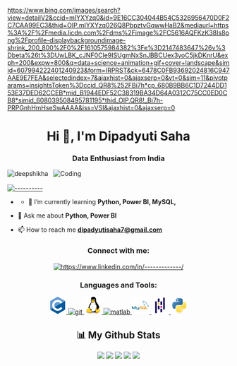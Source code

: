 https://www.bing.com/images/search?view=detailV2&ccid=mIYXYzq0&id=9E16CC304044B54C5326956470D0F2C7CAA99EC3&thid=OIP.mIYXYzq026Q8PbpztvGqwwHaB2&mediaurl=https%3A%2F%2Fmedia.licdn.com%2Fdms%2Fimage%2FC5616AQFKzK38Is8png%2Fprofile-displaybackgroundimage-shrink_200_800%2F0%2F1610575984382%3Fe%3D2147483647%26v%3Dbeta%26t%3DUwLBK_cJNF0Cle9ISUgmNxSnJBBCUex3yoC5jkDKnrU&exph=200&expw=800&q=data+science+animation+gif+cover+landscape&simid=607994222401240923&form=IRPRST&ck=6478C0FB93692024816C947AAE9E7FEA&selectedindex=7&ajaxhist=0&ajaxserp=0&vt=0&sim=11&pivotparams=insightsToken%3Dccid_QR8%252FBi7h*cp_680B9BB6C1D7244DD153E37DED62CCEB*mid_B1944EDF52C38319BA34D64A0312C75CC0ED0CB8*simid_608039508495781195*thid_OIP.QR8!_Bi7h-PRPGnhHmHseSwAAAA&iss=VSI&ajaxhist=0&ajaxserp=0
<h1 align="center">Hi 👋, I'm Dipadyuti Saha</h1>
<h3 align="center">Data Enthusiast from India</h3>

<img align="right" alt="Coding" width="400" src="https://www.chawtechsolutions.com/wp-content/uploads/2019/03/developer-dribbble.gif">
<p align="left"> <img src="https://komarev.com/ghpvc/?username=deepshikhasaha&label=Profile%20views&color=0e75b6&style=flat" alt="deepshikha" /> </p>

<p align="left"> <a href="https://www.linkedin.com/in/dipadyuti-saha-29553460" target="_blank"><img align="center" src="https://img.icons8.com/color/2x/linkedin-circled.png" alt="----------" height="40" width="40" /></a> </p>


- - 🌱 I’m currently learning **Python, Power BI, MySQL,**

- 💬 Ask me about **Python, Power BI**

- 📫 How to reach me **dipadyutisaha7@gmail.com**

<h3 align="center">Connect with me:</h3>
<p align="center">
<a href="https://www.linkedin.com/in/dipadyuti-saha-29553460/" target="blank"><img align="center" src="https://img.icons8.com/color/2x/linkedin-circled.png" alt="https://www.linkedin.com/in/-------------/" height="40" width="40" /></a>



 </p>

<h3 align="center">Languages and Tools:</h3>
<p align="center"> <a href="https://www.cprogramming.com/" target="_blank" rel="noreferrer"> <img src="https://raw.githubusercontent.com/devicons/devicon/master/icons/c/c-original.svg" alt="c" width="40" height="40"/> </a> <a href="https://git-scm.com/" target="_blank" rel="noreferrer"> <img src="https://www.vectorlogo.zone/logos/git-scm/git-scm-icon.svg" alt="git" width="40" height="40"/> </a> <a href="https://www.linux.org/" target="_blank" rel="noreferrer"> <img src="https://raw.githubusercontent.com/devicons/devicon/master/icons/linux/linux-original.svg" alt="linux" width="40" height="40"/> </a> <a href="https://www.mathworks.com/" target="_blank" rel="noreferrer"> <img src="https://upload.wikimedia.org/wikipedia/commons/2/21/Matlab_Logo.png" alt="matlab" width="40" height="40"/> </a> <a href="https://www.mysql.com/" target="_blank" rel="noreferrer"> <img src="https://raw.githubusercontent.com/devicons/devicon/master/icons/mysql/mysql-original-wordmark.svg" alt="mysql" width="40" height="40"/> </a> <a href="https://pandas.pydata.org/" target="_blank" rel="noreferrer"> <img src="https://raw.githubusercontent.com/devicons/devicon/2ae2a900d2f041da66e950e4d48052658d850630/icons/pandas/pandas-original.svg" alt="pandas" width="40" height="40"/> </a> <a href="https://www.python.org" target="_blank" rel="noreferrer"> <img src="https://raw.githubusercontent.com/devicons/devicon/master/icons/python/python-original.svg" alt="python" width="40" height="40"/> </a> </p>
<h2 align="center">📊 My Github Stats</h2>
<p align="center">
<img src="http://github-profile-summary-cards.vercel.app/api/cards/profile-details?username=Dipadyuti7&theme=solarized_dark">
<img src="http://github-profile-summary-cards.vercel.app/api/cards/repos-per-language?username=Dipadyuti7&theme=solarized_dark">
<img src="http://github-profile-summary-cards.vercel.app/api/cards/most-commit-language?username=Dipadyuti7&theme=solarized_dark">
<img src="http://github-profile-summary-cards.vercel.app/api/cards/stats?username=Dipadyuti7&theme=solarized_dark">
<img src="http://github-profile-summary-cards.vercel.app/api/cards/productive-time?username=Dipadyuti7&theme=solarized_dark&utcOffset=8">
	
</p>
